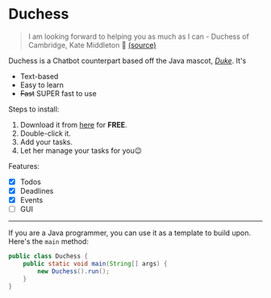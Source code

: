 # Duchess
> I am looking forward to helping you as much as I can - Duchess of Cambridge, Kate Middleton 👑 [(source)](https://abcnews.go.com/Entertainment/prince-william-kate-middleton-interview-transcript/story?id=12163826) 

Duchess is a Chatbot counterpart based off the Java mascot, [_Duke_](https://www.oracle.com/java/duke.html).
It's
* Text-based
* Easy to learn
* ~~Fast~~ SUPER fast to use

Steps to install:
1. Download it from [here](https://github.com/atyhamos/ip/releases) for **FREE**.
2. Double-click it.
3. Add your tasks.
4. Let her manage your tasks for you😉

Features:
- [x] Todos
- [x] Deadlines
- [x] Events
- [ ] GUI 

***
If you are a Java programmer, you can use it as a template to build upon. Here's the `main` method:

```java
public class Duchess {
    public static void main(String[] args) {
        new Duchess().run();
    }
}
```
